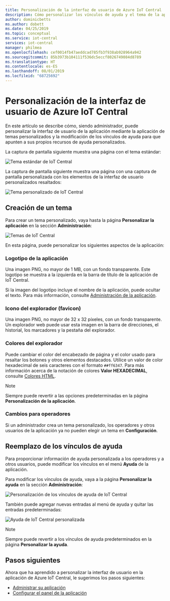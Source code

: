 ```yaml
---
title: Personalización de la interfaz de usuario de Azure IoT Central | Microsoft Docs
description: Cómo personalizar los vínculos de ayuda y el tema de la aplicación de Azure IoT Central
author: dominicbetts
ms.author: dobett
ms.date: 04/25/2019
ms.topic: conceptual
ms.service: iot-central
services: iot-central
manager: philmea
ms.openlocfilehash: cef0014fb47aeddcad785fb3f938ab928964a942
ms.sourcegitcommit: 85b3973b104111f536dc5eccf8026749084d8789
ms.translationtype: HT
ms.contentlocale: es-ES
ms.lasthandoff: 08/01/2019
ms.locfileid: "68725692"
---
```

# <a name="customize-the-azure-iot-central-ui"></a>Personalización de la interfaz de usuario de Azure IoT Central 

En este artículo se describe cómo, siendo administrador, puede personalizar la interfaz de usuario de la aplicación mediante la aplicación de temas personalizados y la modificación de los vínculos de ayuda para que apunten a sus propios recursos de ayuda personalizados. 

La captura de pantalla siguiente muestra una página con el tema estándar:

![Tema estándar de IoT Central](./media/howto-customize-ui/standard-ui.png)

La captura de pantalla siguiente muestra una página con una captura de pantalla personalizada con los elementos de la interfaz de usuario personalizados resaltados:

![Tema personalizado de IoT Central](./media/howto-customize-ui/themed-ui.png)

## <a name="create-theme"></a>Creación de un tema

Para crear un tema personalizado, vaya hasta la página **Personalizar la aplicación** en la sección **Administración**:

![Temas de IoT Central](./media/howto-customize-ui/themes.png)

En esta página, puede personalizar los siguientes aspectos de la aplicación:

### <a name="application-logo"></a>Logotipo de la aplicación

Una imagen PNG, no mayor de 1 MB, con un fondo transparente. Este logotipo se muestra a la izquierda en la barra de título de la aplicación de IoT Central.

Si la imagen del logotipo incluye el nombre de la aplicación, puede ocultar el texto. Para más información, consulte [Administración de la aplicación](./howto-administer.md#change-application-name-and-url).

### <a name="browser-icon-favicon"></a>Icono del explorador (favicon)

Una imagen PNG, no mayor de 32 x 32 píxeles, con un fondo transparente. Un explorador web puede usar esta imagen en la barra de direcciones, el historial, los marcadores y la pestaña del explorador.

### <a name="browser-colors"></a>Colores del explorador

Puede cambiar el color del encabezado de página y el color usado para resaltar los botones y otros elementos destacados. Utilice un valor de color hexadecimal de seis caracteres con el formato `##ff6347`. Para más información acerca de la notación de colores **Valor HEXADECIMAL**, consulte [Colores HTML](https://www.w3schools.com/html/html_colors.asp).

> [!NOTE]
> Siempre puede revertir a las opciones predeterminadas en la página **Personalización de la aplicación**.

### <a name="changes-for-operators"></a>Cambios para operadores

Si un administrador crea un tema personalizado, los operadores y otros usuarios de la aplicación ya no pueden elegir un tema en **Configuración**.

## <a name="replace-help-links"></a>Reemplazo de los vínculos de ayuda

Para proporcionar información de ayuda personalizada a los operadores y a otros usuarios, puede modificar los vínculos en el menú **Ayuda** de la aplicación.

Para modificar los vínculos de ayuda, vaya a la página **Personalizar la ayuda** en la sección **Administración**:

![Personalización de los vínculos de ayuda de IoT Central](./media/howto-customize-ui/help-links.png)

También puede agregar nuevas entradas al menú de ayuda y quitar las entradas predeterminadas:

![Ayuda de IoT Central personalizada](./media/howto-customize-ui/custom-help.png)

> [!NOTE]
> Siempre puede revertir a los vínculos de ayuda predeterminados en la página **Personalizar la ayuda**.

## <a name="next-steps"></a>Pasos siguientes

Ahora que ha aprendido a personalizar la interfaz de usuario en la aplicación de Azure IoT Central, le sugerimos los pasos siguientes:

- [Administrar su aplicación](./howto-administer.md)
- [Configurar el panel de la aplicación](./howto-configure-homepage.md)